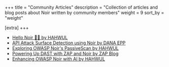 +++
title = "Community Articles"
description = "Collection of articles and blog posts about Noir written by community members"
weight = 9
sort_by = "weight"

[extra]
+++

* [Hello Noir 👋🏼 by HAHWUL](https://www.hahwul.com/2023/08/03/hello-noir/)
* [API Attack Surface Detection using Noir by DANA EPP](https://danaepp.com/api-attack-surface-detection-using-noir)
* [Exploring OWASP Noir's PassiveScan by HAHWUL](https://www.hahwul.com/2024/11/03/passivescan-in-owasp-noir/)
* [Powering Up DAST with ZAP and Noir by ZAP Blog](https://www.zaproxy.org/blog/2024-11-11-powering-up-dast-with-zap-and-noir/)
* [Enhancing OWASP Noir with AI by HAHWUL](https://www.hahwul.com/2025/01/31/owasp-noir-x-llm/)
